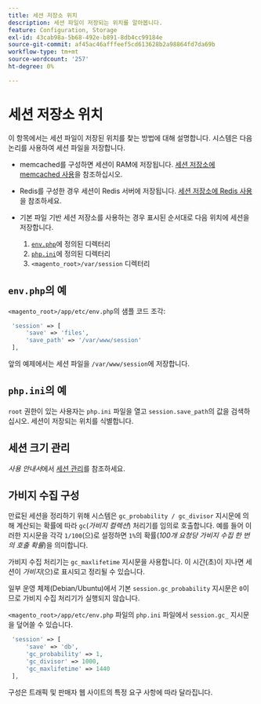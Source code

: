 ```yaml
---
title: 세션 저장소 위치
description: 세션 파일이 저장되는 위치를 알아봅니다.
feature: Configuration, Storage
exl-id: 43cab98a-5b68-492e-b891-8db4cc99184e
source-git-commit: af45ac46afffeef5cd613628b2a98864fd7da69b
workflow-type: tm+mt
source-wordcount: '257'
ht-degree: 0%

---
```


# 세션 저장소 위치

이 항목에서는 세션 파일이 저장된 위치를 찾는 방법에 대해 설명합니다. 시스템은 다음 논리를 사용하여 세션 파일을 저장합니다.

- memcached를 구성하면 세션이 RAM에 저장됩니다. [세션 저장소에 memcached 사용](memcached.md)을 참조하십시오.
- Redis를 구성한 경우 세션이 Redis 서버에 저장됩니다. [세션 저장소에 Redis 사용](../cache/redis-session.md)을 참조하세요.
- 기본 파일 기반 세션 저장소를 사용하는 경우 표시된 순서대로 다음 위치에 세션을 저장합니다.

   1. [`env.php`](#example-in-envphp)에 정의된 디렉터리
   1. [`php.ini`](#example-in-phpini)에 정의된 디렉터리
   1. `<magento_root>/var/session` 디렉터리

## `env.php`의 예

`<magento_root>/app/etc/env.php`의 샘플 코드 조각:

```php
 'session' => [
     'save' => 'files',
     'save_path' => '/var/www/session'
 ],
```

앞의 예제에서는 세션 파일을 `/var/www/session`에 저장합니다.

## `php.ini`의 예

`root` 권한이 있는 사용자는 `php.ini` 파일을 열고 `session.save_path`의 값을 검색하십시오. 세션이 저장되는 위치를 식별합니다.

## 세션 크기 관리

_사용 안내서_&#x200B;에서 [세션 관리](https://docs.magento.com/user-guide/stores/security-session-management.html)를 참조하세요.

## 가비지 수집 구성

만료된 세션을 정리하기 위해 시스템은 `gc_probability / gc_divisor` 지시문에 의해 계산되는 확률에 따라 `gc`(_가비지 컬렉션_) 처리기를 임의로 호출합니다. 예를 들어 이러한 지시문을 각각 `1/100`(으)로 설정하면 `1%`의 확률(_100개 요청당 가비지 수집 한 번의 호출 확률_)을 의미합니다.

가비지 수집 처리기는 `gc_maxlifetime` 지시문을 사용합니다. 이 시간(초)이 지나면 세션이 _가비지_(으)로 표시되고 정리될 수 있습니다.

일부 운영 체제(Debian/Ubuntu)에서 기본 `session.gc_probability` 지시문은 `0`이므로 가비지 수집 처리기가 실행되지 않습니다.

`<magento_root>/app/etc/env.php` 파일의 `php.ini` 파일에서 `session.gc_` 지시문을 덮어쓸 수 있습니다.

```php
 'session' => [
     'save' => 'db',
     'gc_probability' => 1,
     'gc_divisor' => 1000,
     'gc_maxlifetime' => 1440
 ],
```

구성은 트래픽 및 판매자 웹 사이트의 특정 요구 사항에 따라 달라집니다.
